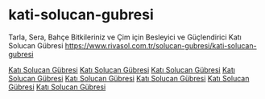 # kati-solucan-gubresi
Tarla, Sera, Bahçe Bitkileriniz ve Çim için Besleyici ve Güçlendirici Katı Solucan Gübresi 
https://www.rivasol.com.tr/solucan-gubresi/kati-solucan-gubresi

<a href="https://www.google.com/url?sa=i&url=https://www.rivasol.com.tr/kati-solucan-gubresi">Katı Solucan Gübresi</a>
<a href="https://www.google.ac/url?sa=i&url=https://www.rivasol.com.tr/kati-solucan-gubresi">Katı Solucan Gübresi</a>
<a href="https://www.google.ad/url?sa=i&url=https://www.rivasol.com.tr/kati-solucan-gubresi">Katı Solucan Gübresi</a>
<a href="https://www.google.ae/url?sa=i&url=https://www.rivasol.com.tr/kati-solucan-gubresi">Katı Solucan Gübresi</a>
<a href="https://www.google.com.af/url?sa=i&url=https://www.rivasol.com.tr/kati-solucan-gubresi">Katı Solucan Gübresi</a>
<a href="https://www.google.com.ag/url?sa=i&url=https://www.rivasol.com.tr/kati-solucan-gubresi">Katı Solucan Gübresi</a>
<a href="https://www.google.com.ai/url?sa=i&url=https://www.rivasol.com.tr/kati-solucan-gubresi">Katı Solucan Gübresi</a>
<a href="https://www.google.com.tr/url?sa=i&url=https://www.rivasol.com.tr/kati-solucan-gubresi">Katı Solucan Gübresi</a>
